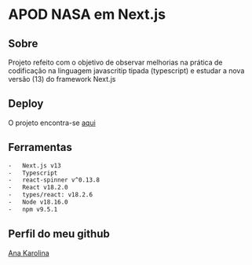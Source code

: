 # APOD NASA em Next.js

## Sobre

<p>Projeto refeito com o objetivo de observar melhorias na prática de codificação na linguagem javascritip tipada (typescript) e estudar a nova versão (13) do framework Next.js</p>

## Deploy

<p>O projeto encontra-se <a href="https://apod-nasa-nextjs-kl09u08pq-kasvrol.vercel.app/home">aqui</a></p>

## Ferramentas

```bash
-   Next.js v13
-   Typescript
-   react-spinner v^0.13.8
-   React v18.2.0
-   types/react: v18.2.6
-   Node v18.16.0
-   npm v9.5.1
```

## Perfil do meu github

<p><a href="github.com/kasvrol">Ana Karolina </a></p>
